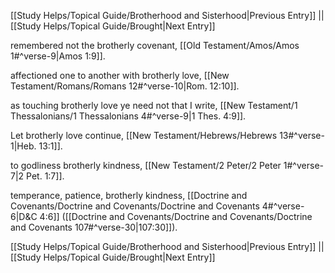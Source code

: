 [[Study Helps/Topical Guide/Brotherhood and Sisterhood|Previous Entry]]  ||  [[Study Helps/Topical Guide/Brought|Next Entry]]

 remembered not the brotherly covenant, [[Old Testament/Amos/Amos 1#^verse-9|Amos 1:9]].

 affectioned one to another with brotherly love, [[New Testament/Romans/Romans 12#^verse-10|Rom. 12:10]].

 as touching brotherly love ye need not that I write, [[New Testament/1 Thessalonians/1 Thessalonians 4#^verse-9|1 Thes. 4:9]].

 Let brotherly love continue, [[New Testament/Hebrews/Hebrews 13#^verse-1|Heb. 13:1]].

 to godliness brotherly kindness, [[New Testament/2 Peter/2 Peter 1#^verse-7|2 Pet. 1:7]].

 temperance, patience, brotherly kindness, [[Doctrine and Covenants/Doctrine and Covenants/Doctrine and Covenants 4#^verse-6|D&C 4:6]] ([[Doctrine and Covenants/Doctrine and Covenants/Doctrine and Covenants 107#^verse-30|107:30]]).

[[Study Helps/Topical Guide/Brotherhood and Sisterhood|Previous Entry]]  ||  [[Study Helps/Topical Guide/Brought|Next Entry]]